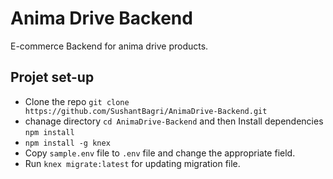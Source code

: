 # Anima Drive Backend

E-commerce Backend for anima drive products.

## Projet set-up
- Clone the repo `git clone https://github.com/SushantBagri/AnimaDrive-Backend.git`
- chanage directory `cd AnimaDrive-Backend` and then Install dependencies `npm install`  
- `npm install -g knex`
- Copy `sample.env` file to `.env` file and change the appropriate field.
- Run `knex migrate:latest` for updating migration file.